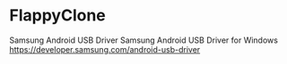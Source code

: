 # FlappyClone


Samsung Android USB Driver
Samsung Android USB Driver for Windows
https://developer.samsung.com/android-usb-driver
